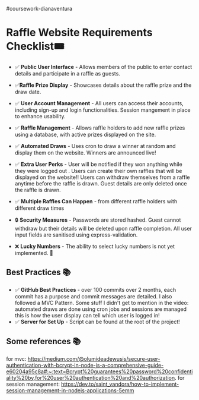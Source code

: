 ﻿#coursework-dianaventura

 # Raffle Website Requirements Checklist🎟️

- ✅ **Public User Interface** - Allows members of the public to enter contact details and participate in a raffle as guests. 
- ✅**Raffle Prize Display** - Showcases details about the raffle prize and the draw date. 
- ✅ **User Account Management** - All users can access their accounts, including sign-up and login functionalities. Session mangement in place to enhance usability. 
- ✅ **Raffle Management** - Allows raffle holders to add new raffle prizes using a database, with active prizes displayed on the site. 
- ✅ **Automated Draws** - Uses cron to draw a winner at random and display them on the website. Winners are announced live! 
- ✅ **Extra User Perks** - User will be notified if they won anything while they were logged out . Users can create their own raffles that will be displayed on the website!! Users can withdraw themselves from a raffle anytime before the raffle is drawn. Guest details are only deleted once the raffle is drawn.
- ✅ **Multiple Raffles Can Happen** - from different raffle holders with different draw times
- 🔒 **Security Measures** - Passwords are stored hashed. Guest cannot withdraw but their details will be deleted upon raffle completion. All user input fields are sanitised using express-validation.

- ❌ **Lucky Numbers** - The ability to select lucky numbers is not yet implemented. 🚫

## Best Practices 📚

- ✅ **GitHub Best Practices** - over 100 commits over 2 months, each commit has a purpose and commit messages are detailed. I also followed a MVC Pattern. Some stuff I didn't get to mention in the video: automated draws are done using cron jobs and sessions are managed this is how the user display can tell which user is logged in! 
- ✅ **Server for Set Up** - Script can be found at the root of the project! 


## Some references 📚
for mvc:
https://medium.com/@olumideadewusis/secure-user-authentication-with-bcrypt-in-node-js-a-comprehensive-guide-e60204a95c8a#:~:text=Bcrypt%20guarantees%20password%20confidentiality%20by,for%20user%20authentication%20and%20authorization.
for session management: 
https://dev.to/saint_vandora/how-to-implement-session-management-in-nodejs-applications-5emm

